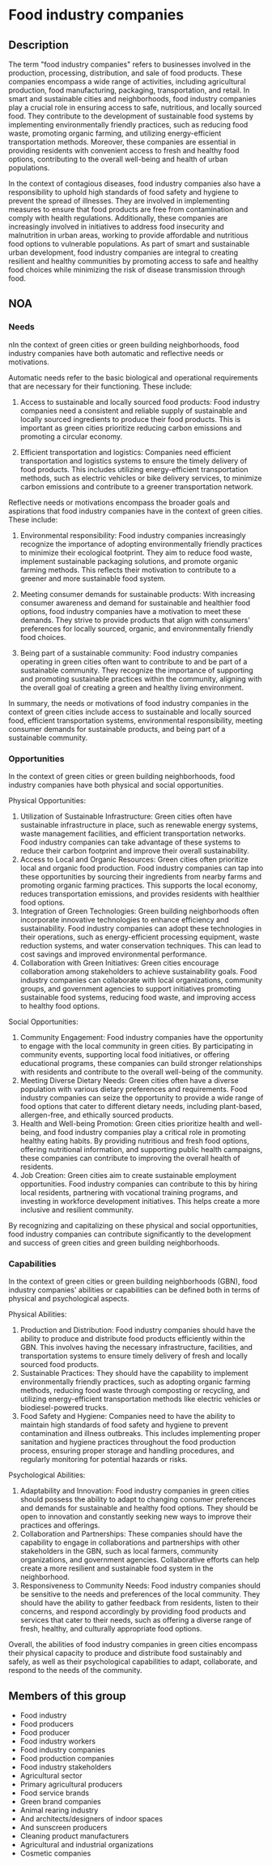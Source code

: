 # Food industry companies

## Description

The term "food industry companies" refers to businesses involved in the production, processing, distribution, and sale of food products. These companies encompass a wide range of activities, including agricultural production, food manufacturing, packaging, transportation, and retail. In smart and sustainable cities and neighborhoods, food industry companies play a crucial role in ensuring access to safe, nutritious, and locally sourced food. They contribute to the development of sustainable food systems by implementing environmentally friendly practices, such as reducing food waste, promoting organic farming, and utilizing energy-efficient transportation methods. Moreover, these companies are essential in providing residents with convenient access to fresh and healthy food options, contributing to the overall well-being and health of urban populations.

In the context of contagious diseases, food industry companies also have a responsibility to uphold high standards of food safety and hygiene to prevent the spread of illnesses. They are involved in implementing measures to ensure that food products are free from contamination and comply with health regulations. Additionally, these companies are increasingly involved in initiatives to address food insecurity and malnutrition in urban areas, working to provide affordable and nutritious food options to vulnerable populations. As part of smart and sustainable urban development, food industry companies are integral to creating resilient and healthy communities by promoting access to safe and healthy food choices while minimizing the risk of disease transmission through food.

## NOA

### Needs

nIn the context of green cities or green building neighborhoods, food industry companies have both automatic and reflective needs or motivations. 

Automatic needs refer to the basic biological and operational requirements that are necessary for their functioning. These include:

1. Access to sustainable and locally sourced food products: Food industry companies need a consistent and reliable supply of sustainable and locally sourced ingredients to produce their food products. This is important as green cities prioritize reducing carbon emissions and promoting a circular economy.

2. Efficient transportation and logistics: Companies need efficient transportation and logistics systems to ensure the timely delivery of food products. This includes utilizing energy-efficient transportation methods, such as electric vehicles or bike delivery services, to minimize carbon emissions and contribute to a greener transportation network.

Reflective needs or motivations encompass the broader goals and aspirations that food industry companies have in the context of green cities. These include:

1. Environmental responsibility: Food industry companies increasingly recognize the importance of adopting environmentally friendly practices to minimize their ecological footprint. They aim to reduce food waste, implement sustainable packaging solutions, and promote organic farming methods. This reflects their motivation to contribute to a greener and more sustainable food system.

2. Meeting consumer demands for sustainable products: With increasing consumer awareness and demand for sustainable and healthier food options, food industry companies have a motivation to meet these demands. They strive to provide products that align with consumers' preferences for locally sourced, organic, and environmentally friendly food choices.

3. Being part of a sustainable community: Food industry companies operating in green cities often want to contribute to and be part of a sustainable community. They recognize the importance of supporting and promoting sustainable practices within the community, aligning with the overall goal of creating a green and healthy living environment.

In summary, the needs or motivations of food industry companies in the context of green cities include access to sustainable and locally sourced food, efficient transportation systems, environmental responsibility, meeting consumer demands for sustainable products, and being part of a sustainable community.

### Opportunities

In the context of green cities or green building neighborhoods, food industry companies have both physical and social opportunities.

Physical Opportunities:
1. Utilization of Sustainable Infrastructure: Green cities often have sustainable infrastructure in place, such as renewable energy systems, waste management facilities, and efficient transportation networks. Food industry companies can take advantage of these systems to reduce their carbon footprint and improve their overall sustainability.
2. Access to Local and Organic Resources: Green cities often prioritize local and organic food production. Food industry companies can tap into these opportunities by sourcing their ingredients from nearby farms and promoting organic farming practices. This supports the local economy, reduces transportation emissions, and provides residents with healthier food options.
3. Integration of Green Technologies: Green building neighborhoods often incorporate innovative technologies to enhance efficiency and sustainability. Food industry companies can adopt these technologies in their operations, such as energy-efficient processing equipment, waste reduction systems, and water conservation techniques. This can lead to cost savings and improved environmental performance.
4. Collaboration with Green Initiatives: Green cities encourage collaboration among stakeholders to achieve sustainability goals. Food industry companies can collaborate with local organizations, community groups, and government agencies to support initiatives promoting sustainable food systems, reducing food waste, and improving access to healthy food options.

Social Opportunities:
1. Community Engagement: Food industry companies have the opportunity to engage with the local community in green cities. By participating in community events, supporting local food initiatives, or offering educational programs, these companies can build stronger relationships with residents and contribute to the overall well-being of the community.
2. Meeting Diverse Dietary Needs: Green cities often have a diverse population with various dietary preferences and requirements. Food industry companies can seize the opportunity to provide a wide range of food options that cater to different dietary needs, including plant-based, allergen-free, and ethically sourced products.
3. Health and Well-being Promotion: Green cities prioritize health and well-being, and food industry companies play a critical role in promoting healthy eating habits. By providing nutritious and fresh food options, offering nutritional information, and supporting public health campaigns, these companies can contribute to improving the overall health of residents.
4. Job Creation: Green cities aim to create sustainable employment opportunities. Food industry companies can contribute to this by hiring local residents, partnering with vocational training programs, and investing in workforce development initiatives. This helps create a more inclusive and resilient community.

By recognizing and capitalizing on these physical and social opportunities, food industry companies can contribute significantly to the development and success of green cities and green building neighborhoods.

### Capabilities

In the context of green cities or green building neighborhoods (GBN), food industry companies' abilities or capabilities can be defined both in terms of physical and psychological aspects. 

Physical Abilities:
1. Production and Distribution: Food industry companies should have the ability to produce and distribute food products efficiently within the GBN. This involves having the necessary infrastructure, facilities, and transportation systems to ensure timely delivery of fresh and locally sourced food products.
2. Sustainable Practices: They should have the capability to implement environmentally friendly practices, such as adopting organic farming methods, reducing food waste through composting or recycling, and utilizing energy-efficient transportation methods like electric vehicles or biodiesel-powered trucks.
3. Food Safety and Hygiene: Companies need to have the ability to maintain high standards of food safety and hygiene to prevent contamination and illness outbreaks. This includes implementing proper sanitation and hygiene practices throughout the food production process, ensuring proper storage and handling procedures, and regularly monitoring for potential hazards or risks.

Psychological Abilities:
1. Adaptability and Innovation: Food industry companies in green cities should possess the ability to adapt to changing consumer preferences and demands for sustainable and healthy food options. They should be open to innovation and constantly seeking new ways to improve their practices and offerings.
2. Collaboration and Partnerships: These companies should have the capability to engage in collaborations and partnerships with other stakeholders in the GBN, such as local farmers, community organizations, and government agencies. Collaborative efforts can help create a more resilient and sustainable food system in the neighborhood.
3. Responsiveness to Community Needs: Food industry companies should be sensitive to the needs and preferences of the local community. They should have the ability to gather feedback from residents, listen to their concerns, and respond accordingly by providing food products and services that cater to their needs, such as offering a diverse range of fresh, healthy, and culturally appropriate food options.

Overall, the abilities of food industry companies in green cities encompass their physical capacity to produce and distribute food sustainably and safely, as well as their psychological capabilities to adapt, collaborate, and respond to the needs of the community.

## Members of this group

* Food industry
* Food producers
* Food producer
* Food industry workers
* Food industry companies
* Food production companies
* Food industry stakeholders
* Agricultural sector
* Primary agricultural producers
* Food service brands
* Green brand companies
* Animal rearing industry
* And architects/designers of indoor spaces
* And sunscreen producers
* Cleaning product manufacturers
* Agricultural and industrial organizations
* Cosmetic companies